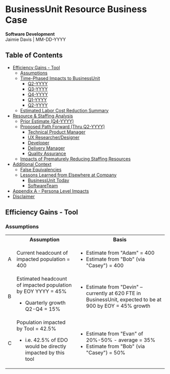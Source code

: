 # BusinessUnit Resource Business Case
**Software Development**<br>
Jaimie Davis | MM-DD-YYYY

## Table of Contents
* [Efficiency Gains - Tool]()
  * [Assumptions]()
  * [Time-Phased Impacts to BusinessUnit]()
    * [Q2-YYYY]()
    * [Q3-YYYY]()
    * [Q4-YYYY]()
    * [Q1-YYYY]()
    * [Q2-YYYY]()
  * [Estimated Labor Cost Reduction Summary]()
* [Resource & Staffing Analysis]()
  * [Prior Estimate (Q4-YYYY)]()
  * [Proposed Path Forward (Thru Q2-YYYY)]()
    * [Technical Product Manager]()
    * [UX Researcher/Designer]()
    * [Developer]()
    * [Delivery Manager]()
    * [Quality Assurance]()
  * [Impacts of Prematurely Reducing Staffing Resources]()
* [Additional Context]()
  * [False Equivalencies]()
  * [Lessons Learned from Elsewhere at Company]()
    * [BusinessUnit Today]()
    * [SoftwareTeam]()
* [Appendix A - Persona Level Impacts]()
* [Disclaimer]()

## Efficiency Gains - Tool
### Assumptions
<table>
  <tr>
    <th></th>
    <th>Assumption</th>
    <th>Basis</th>
  </tr>
  <tr>
    <td>A</td>
    <td>Current headcount of impacted population = 400</td>
    <td>
      <ul>
        <li>Estimate from "Adam" = 400</li>
        <li>Estimate from "Bob" (via "Casey") = 400</li>
      </ul>
    </td>
  </tr>
 <tr>
  <td>B</td>
  <td>Estimated headcount of impacted population by EOY YYYY = 45%
    <ul>
     <li>Quarterly growth Q2-Q4 = 15%</li>
    </ul>
  </td>
  <td>
     <ul>
       <li>Estimate from "Devin" – currently at 620 FTE in BusinessUnit, expected to be at 900 by EOY = 45% growth</li>
     </ul>
  </td>
 </tr>
 <tr>
  <td>C</td>
  <td>
   Population impacted by Tool = 42.5%
   <ul>
    <li>i.e. 42.5% of EDO would be directly impacted by this tool</li>
   </ul>
  </td>
  <td>
   <ul>
    <li>Estimate from "Evan" of 20%-50% - average = 35%</li>
    <li>Estimate from "Bob" (via "Casey") = 50%</li>
   </ul>
  </td>
 </tr>
</table>
